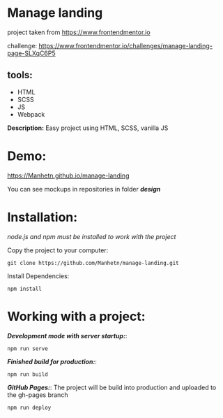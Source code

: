 # Manage landing

project taken from https://www.frontendmentor.io

challenge: https://www.frontendmentor.io/challenges/manage-landing-page-SLXqC6P5

## tools:
- HTML
- SCSS
- JS
- Webpack

**Description:** Easy project using HTML, SCSS, vanilla JS

# Demo:

https://Manhetn.github.io/manage-landing

You can see mockups in repositories in folder **_design_**

# Installation:
_node.js and npm must be installed to work with the project_

Copy the project to your computer:

```
git clone https://github.com/Manhetn/manage-landing.git
```

Install Dependencies:

```
npm install
```

# Working with a project:

**_Development mode with server startup:_**:

```
npm run serve
```

**_Finished build for production:_**: 

```
npm run build
```

**_GitHub Pages:_**:  The project will be build into production and uploaded to the gh-pages branch

```
npm run deploy
```
